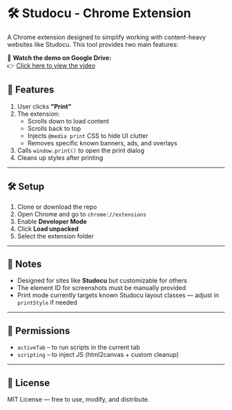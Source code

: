 # 🛠 Studocu - Chrome Extension

A Chrome extension designed to simplify working with content-heavy websites like Studocu. This tool provides two main features:

🎥 **Watch the demo on Google Drive:**  
👉 [Click here to view the video](https://drive.google.com/file/d/1ebSGT1EnHq5aTm7WiKZEGIzZwEO_tJcF/view?usp=drive_link)

## 🚀 Features

1. User clicks **"Print"**
2. The extension:
   - Scrolls down to load content
   - Scrolls back to top
   - Injects `@media print` CSS to hide UI clutter
   - Removes specific known banners, ads, and overlays
3. Calls `window.print()` to open the print dialog
4. Cleans up styles after printing

---

## 🛠 Setup

1. Clone or download the repo
2. Open Chrome and go to `chrome://extensions`
3. Enable **Developer Mode**
4. Click **Load unpacked**
5. Select the extension folder

---


## 📝 Notes

- Designed for sites like **Studocu** but customizable for others
- The element ID for screenshots must be manually provided
- Print mode currently targets known Studocu layout classes — adjust in `printStyle` if needed

---

## 🔐 Permissions

- `activeTab` – to run scripts in the current tab
- `scripting` – to inject JS (html2canvas + custom cleanup)

---

## 📃 License

MIT License — free to use, modify, and distribute.
